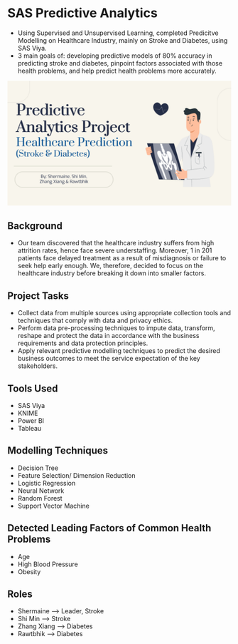 # SAS Predictive Analytics
- Using Supervised and Unsupervised Learning, completed Predicitve Modelling on Healthcare Industry, mainly on Stroke and Diabetes, using SAS Viya.
- 3 main goals of: developing predictive models of 80% accuracy in predicting stroke and diabetes, pinpoint factors associated with those health problems, and help predict health problems more accurately. 

<img src = "Predictive.png" />

## Background 
- Our team discovered that the healthcare industry suffers from high attrition rates, hence face severe understaffing. Moreover, 1 in  201 patients face delayed treatment as a result of misdiagnosis or failure to seek help early enough. We, therefore, decided to focus on the healthcare industry before breaking it down into smaller factors. 

## Project Tasks
- Collect data from multiple sources using appropriate collection tools and techniques that comply with data and privacy ethics.
- Perform data pre-processing techniques to impute data, transform, reshape and protect the data in accordance with the business requirements and data protection principles.
- Apply relevant predictive modelling techniques to predict the desired business outcomes to meet the service expectation of the key stakeholders.

## Tools Used
- SAS Viya 
- KNIME
- Power BI 
- Tableau 

## Modelling Techniques 
- Decision Tree
- Feature Selection/ Dimension Reduction 
- Logistic Regression 
- Neural Network 
- Random Forest 
- Support Vector Machine 

## Detected Leading Factors of Common Health Problems
- Age
- High Blood Pressure
- Obesity 

## Roles 
- Shermaine --> Leader, Stroke 
- Shi Min --> Stroke 
- Zhang Xiang --> Diabetes
- Rawtbhik --> Diabetes
